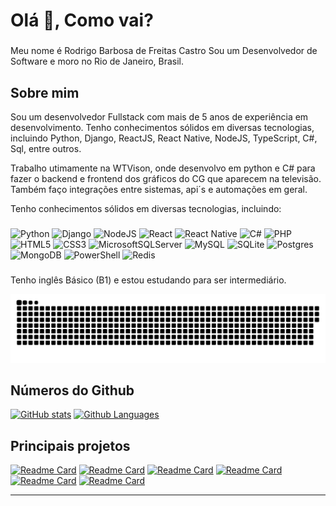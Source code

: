 <h1 align="left">Olá 👋, Como vai?</h1>

###

<p align="left">Meu nome é Rodrigo Barbosa de Freitas Castro Sou um Desenvolvedor de Software e moro no Rio de Janeiro, Brasil.</p>

## Sobre mim

Sou um desenvolvedor Fullstack com mais de 5 anos de experiência em desenvolvimento.
Tenho conhecimentos sólidos em diversas tecnologias, incluindo Python, Django, ReactJS, React Native,
NodeJS, TypeScript, C#, Sql, entre outros.

Trabalho utimamente na WTVison, onde desenvolvo em python e C# para fazer o backend e frontend dos gráficos do CG que aparecem na televisão. Também faço integrações entre sistemas, api´s e automações em geral.

Tenho conhecimentos sólidos em diversas tecnologias, incluindo:

###
<div align="left" >

![Python](https://img.shields.io/badge/python-3670A0?style=for-the-badge&logo=python&logoColor=ffdd54) ![Django](https://img.shields.io/badge/django-%23092E20.svg?style=for-the-badge&logo=django&logoColor=white) ![NodeJS](https://img.shields.io/badge/node.js-6DA55F?style=for-the-badge&logo=node.js&logoColor=white) ![React](https://img.shields.io/badge/react-%2320232a.svg?style=for-the-badge&logo=react&logoColor=%2361DAFB) ![React Native](https://img.shields.io/badge/react_native-%2320232a.svg?style=for-the-badge&logo=react&logoColor=%2361DAFB) ![C#](https://img.shields.io/badge/c%23-%23239120.svg?style=for-the-badge&logo=csharp&logoColor=white) ![PHP](https://img.shields.io/badge/php-%23777BB4.svg?style=for-the-badge&logo=php&logoColor=white) ![HTML5](https://img.shields.io/badge/html5-%23E34F26.svg?style=for-the-badge&logo=html5&logoColor=white) ![CSS3](https://img.shields.io/badge/css3-%231572B6.svg?style=for-the-badge&logo=css3&logoColor=white) ![MicrosoftSQLServer](https://img.shields.io/badge/Microsoft%20SQL%20Server-CC2927?style=for-the-badge&logo=microsoft%20sql%20server&logoColor=white) ![MySQL](https://img.shields.io/badge/mysql-4479A1.svg?style=for-the-badge&logo=mysql&logoColor=white) ![SQLite](https://img.shields.io/badge/sqlite-%2307405e.svg?style=for-the-badge&logo=sqlite&logoColor=white) ![Postgres](https://img.shields.io/badge/postgres-%23316192.svg?style=for-the-badge&logo=postgresql&logoColor=white) ![MongoDB](https://img.shields.io/badge/MongoDB-%234ea94b.svg?style=for-the-badge&logo=mongodb&logoColor=white) ![PowerShell](https://img.shields.io/badge/PowerShell-%235391FE.svg?style=for-the-badge&logo=powershell&logoColor=white) ![Redis](https://img.shields.io/badge/redis-%23DD0031.svg?style=for-the-badge&logo=redis&logoColor=white)

</div>

###

Tenho inglês Básico (B1) e estou estudando para ser intermediário.

![snake gif](https://github.com/rodrigobfcastro/rodrigobfcastro/blob/output/github-contribution-grid-snake.svg)

## Números do Github

[![GitHub stats](https://github-readme-stats.vercel.app/api?username=rodrigobfcastro&show_icons=true&hide_border=true&theme=dracula)](https://github.com/rodrigobfcastro)
[![Github Languages](https://github-readme-stats.vercel.app/api/top-langs/?username=rodrigobfcastro&hide=html&hide_border=true&layout=compact&langs_count=8&theme=dracula)](https://github.com/rodrigobfcastro)

## Principais projetos

[![Readme Card](https://github-readme-stats.vercel.app/api/pin/?username=rodrigobfcastro&repo=healing&hide_border=true&theme=dark)](https://github.com/rodrigobfcastro/healing)
[![Readme Card](https://github-readme-stats.vercel.app/api/pin/?username=rodrigobfcastro&repo=LandPagingsStrapiBackend&hide_border=true&theme=dark)](https://github.com/rodrigobfcastro/LandPagingsStrapiBackend)
[![Readme Card](https://github-readme-stats.vercel.app/api/pin/?username=rodrigobfcastro&repo=Happy&hide_border=true&theme=dark)](https://github.com/rodrigobfcastro/Happy)
[![Readme Card](https://github-readme-stats.vercel.app/api/pin/?username=rodrigobfcastro&repo=BackendGetDataSqlToJson&hide_border=true&theme=dark)](https://github.com/rodrigobfcastro/BackendGetDataSqlToJson)
[![Readme Card](https://github-readme-stats.vercel.app/api/pin/?username=rodrigobfcastro&repo=LandPagingsStrapiBackend&hide_border=true&theme=dark)](https://github.com/rodrigobfcastro/LandPagingsStrapiBackend)
[![Readme Card](https://github-readme-stats.vercel.app/api/pin/?username=rodrigobfcastro&repo=CardWhatsBot&hide_border=true&theme=dark)](https://github.com/rodrigobfcastro/CardWhatsBot)

---
